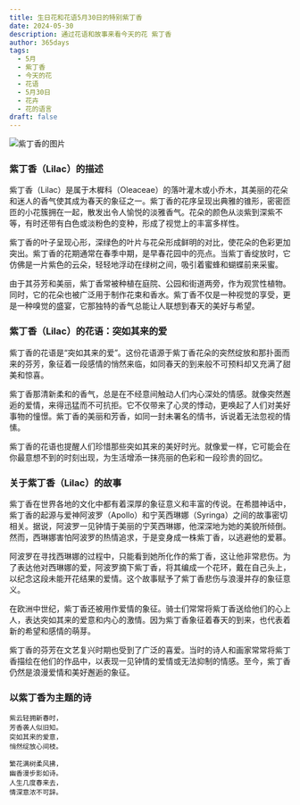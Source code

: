 ```yaml
---
title: 生日花和花语5月30日的特别紫丁香
date: 2024-05-30
description: 通过花语和故事来看今天的花 紫丁香
author: 365days
tags:
  - 5月
  - 紫丁香
  - 今天的花
  - 花语
  - 5月30日
  - 花卉
  - 花的语言
draft: false
---
```



![紫丁香的图片](https://cdn.pixabay.com/photo/2020/04/18/21/41/lilac-5061139_960_720.jpg#center#center)


### 紫丁香（Lilac）的描述

紫丁香（Lilac）是属于木樨科（Oleaceae）的落叶灌木或小乔木，其美丽的花朵和迷人的香气使其成为春天的象征之一。紫丁香的花序呈现出典雅的锥形，密密匝匝的小花簇拥在一起，散发出令人愉悦的淡雅香气。花朵的颜色从淡紫到深紫不等，有时还带有白色或淡粉色的变种，形成了视觉上的丰富多样性。

紫丁香的叶子呈现心形，深绿色的叶片与花朵形成鲜明的对比，使花朵的色彩更加突出。紫丁香的花期通常在春季中期，是早春花园中的亮点。当紫丁香绽放时，它仿佛是一片紫色的云朵，轻轻地浮动在绿树之间，吸引着蜜蜂和蝴蝶前来采蜜。

由于其芬芳和美丽，紫丁香常被种植在庭院、公园和街道两旁，作为观赏性植物。同时，它的花朵也被广泛用于制作花束和香水。紫丁香不仅是一种视觉的享受，更是一种嗅觉的盛宴，它那独特的香气总能让人联想到春天的美好与希望。

### 紫丁香（Lilac）的花语：突如其来的爱

紫丁香的花语是“突如其来的爱”。这份花语源于紫丁香花朵的突然绽放和那扑面而来的芬芳，象征着一段感情的悄然来临，如同春天的到来般不可预料却又充满了甜美和惊喜。

紫丁香那清新柔和的香气，总是在不经意间触动人们内心深处的情感。就像突然邂逅的爱情，来得迅猛而不可抗拒。它不仅带来了心灵的悸动，更唤起了人们对美好事物的憧憬。紫丁香的美丽和芳香，如同一封未署名的情书，诉说着无法忽视的情愫。

紫丁香的花语也提醒人们珍惜那些突如其来的美好时光。就像爱一样，它可能会在你最意想不到的时刻出现，为生活增添一抹亮丽的色彩和一段珍贵的回忆。

### 关于紫丁香（Lilac）的故事

紫丁香在世界各地的文化中都有着深厚的象征意义和丰富的传说。在希腊神话中，紫丁香的起源与爱神阿波罗（Apollo）和宁芙西琳娜（Syringa）之间的故事密切相关。据说，阿波罗一见钟情于美丽的宁芙西琳娜，他深深地为她的美貌所倾倒。然而，西琳娜害怕阿波罗的热情追求，于是变身成一株紫丁香，以逃避他的爱慕。

阿波罗在寻找西琳娜的过程中，只能看到她所化作的紫丁香，这让他非常悲伤。为了表达他对西琳娜的爱，阿波罗摘下紫丁香，将其编成一个花环，戴在自己头上，以纪念这段未能开花结果的爱情。这个故事赋予了紫丁香悲伤与浪漫并存的象征意义。

在欧洲中世纪，紫丁香还被用作爱情的象征。骑士们常常将紫丁香送给他们的心上人，表达突如其来的爱意和内心的激情。因为紫丁香象征着春天的到来，也代表着新的希望和感情的萌芽。

紫丁香的芬芳在文艺复兴时期也受到了广泛的喜爱。当时的诗人和画家常常将紫丁香描绘在他们的作品中，以表现一见钟情的爱情或无法抑制的情感。至今，紫丁香仍然是浪漫爱情和美好邂逅的象征。

### 以紫丁香为主题的诗

	紫云轻拥新春时，  
	芳香袭人似旧知。  
	突如其来的爱意，  
	悄然绽放心间枝。
	
	繁花满树柔风拂，  
	幽香漫步影如诗。  
	人生几度春来去，  
	情深意浓不可辞。
